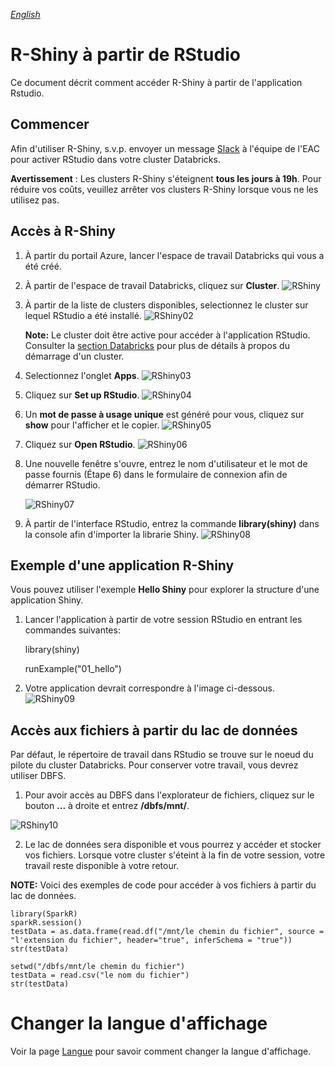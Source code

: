 _[English](../en/R-Shiny.md)_
# R-Shiny à partir de RStudio
Ce document décrit comment accéder R-Shiny à partir de l'application Rstudio.

## Commencer

Afin d'utiliser R-Shiny, s.v.p. envoyer un message [Slack](https://cae-eac.slack.com) à l'équipe de l'EAC pour activer RStudio dans votre cluster Databricks.

**Avertissement** :
Les clusters R-Shiny s'éteignent **tous les jours à 19h**. Pour réduire vos coûts, veuillez arrêter vos clusters R-Shiny lorsque vous ne les utilisez pas.

## Accès à R-Shiny

1.	À partir du portail Azure, lancer l'espace de travail Databricks qui vous a été créé.
2.	À partir de l'espace de travail Databricks, cliquez sur **Cluster**.
    ![RShiny](images/RShiny_En.png)

3. À partir de la liste de clusters disponibles, selectionnez le cluster sur lequel RStudio a été installé.
    ![RShiny02](images/RShiny02_En.png)

    **Note:** Le cluster doit être active pour accéder à l'application RStudio. Consulter la [section Databricks](DataBricks.md) pour plus de détails à propos du démarrage d'un cluster.

4.	Selectionnez l'onglet **Apps**.
    ![RShiny03](images/RShiny03_En.png)

5.	Cliquez sur **Set up RStudio**.
    ![RShiny04](images/RShiny04_En.png)  

6.  Un **mot de passe à usage unique** est généré pour vous, cliquez sur **show** pour l'afficher et le copier.
    ![RShiny05](images/RShiny05_En.png)

7.	Cliquez sur **Open RStudio**.
    ![RShiny06](images/RShiny06_En.png)

8.	Une nouvelle fenêtre s'ouvre, entrez le nom d'utilisateur et le mot de passe fournis (Étape 6) dans le formulaire de connexion afin de démarrer RStudio.

    ![RShiny07](images/RShiny07_En.png)

9.	À partir de l'interface RStudio, entrez la commande **library(shiny)** dans la console afin d'importer la librarie Shiny.
    ![RShiny08](images/RShiny08_En.png)


## Exemple d'une application R-Shiny

Vous pouvez utiliser l'exemple **Hello Shiny** pour explorer la structure d'une application Shiny.

1. Lancer l'application à partir de votre session RStudio en entrant les commandes suivantes:

    library(shiny)

    runExample("01_hello")

2.	Votre application devrait correspondre à l'image ci-dessous.
    ![RShiny09](images/RShiny09_En.PNG)


## Accès aux fichiers à partir du lac de données

Par défaut, le répertoire de travail dans RStudio se trouve sur le noeud du pilote du cluster Databricks. Pour conserver votre travail, vous devrez utiliser DBFS.

1. Pour avoir accès au DBFS dans l'explorateur de fichiers, cliquez sur le bouton **...** à droite et entrez **/dbfs/mnt/**.

![RShiny10](images/Rshiny10_En.png)


2. Le lac de données sera disponible et vous pourrez y accéder et stocker vos fichiers. Lorsque votre cluster s'éteint à la fin de votre session, votre travail reste disponible à votre retour.

**NOTE:** Voici des exemples de code pour accéder à vos fichiers à partir du lac de données.
```
library(SparkR)
sparkR.session()
testData = as.data.frame(read.df("/mnt/le chemin du fichier", source = "l'extension du fichier", header="true", inferSchema = "true"))
str(testData)
```

```
setwd("/dbfs/mnt/le chemin du fichier")
testData = read.csv("le nom du fichier")
str(testData)
```

# Changer la langue d'affichage
Voir la page [Langue](Langue.md) pour savoir comment changer la langue d'affichage.
